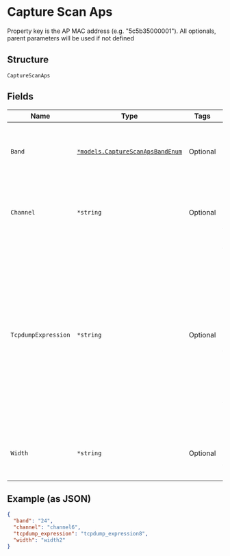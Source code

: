 
# Capture Scan Aps

Property key is the AP MAC address (e.g. "5c5b35000001"). All optionals, parent parameters will be used if not defined

## Structure

`CaptureScanAps`

## Fields

| Name | Type | Tags | Description |
|  --- | --- | --- | --- |
| `Band` | [`*models.CaptureScanApsBandEnum`](../../doc/models/capture-scan-aps-band-enum.md) | Optional | Only Single value allowed. enum: `24`, `5`, `6`<br>**Default**: `"24"` |
| `Channel` | `*string` | Optional | specify the channel value where scan PCAP has to be started |
| `TcpdumpExpression` | `*string` | Optional | tcpdump expression, port specific if specified under ports dict, otherwise applicable across ports if specified at top level of payload. Port specific value overrides top level value when both exist. |
| `Width` | `*string` | Optional | specify the bandwidth value with respect to the channel. |

## Example (as JSON)

```json
{
  "band": "24",
  "channel": "channel6",
  "tcpdump_expression": "tcpdump_expression8",
  "width": "width2"
}
```


